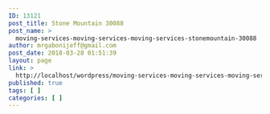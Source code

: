 ```yaml
---
ID: 13121
post_title: Stone Mountain 30088
post_name: >
  moving-services-moving-services-moving-services-stonemountain-30088
author: mrgabonijeff@gmail.com
post_date: 2018-03-28 01:51:39
layout: page
link: >
  http://localhost/wordpress/moving-services-moving-services-moving-services-stonemountain-30088/
published: true
tags: [ ]
categories: [ ]
---
```


